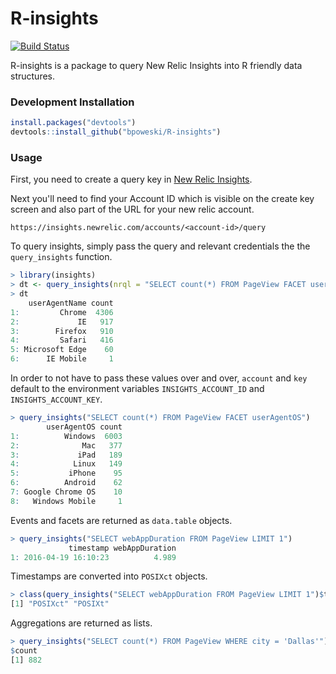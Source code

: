 # R-insights

[![Build Status](https://travis-ci.org/bpoweski/R-insights.png?branch=master)](https://travis-ci.org/bpoweski/R-insights)

R-insights is a package to query New Relic Insights into R friendly data structures.


### Development Installation

```R
install.packages("devtools")
devtools::install_github("bpoweski/R-insights")
```

### Usage

First, you need to create a query key in [New Relic Insights](https://insights.newrelic.com).

Next you'll need to find your Account ID which is visible on the create key screen and also part of the URL for your new relic account.

```
https://insights.newrelic.com/accounts/<account-id>/query
```

To query insights, simply pass the query and relevant credentials the the `query_insights` function.

``` R
> library(insights)
> dt <- query_insights(nrql = "SELECT count(*) FROM PageView FACET userAgentName", account = <account-id>, key = <insights-key>)
> dt
    userAgentName count
1:         Chrome  4306
2:             IE   917
3:        Firefox   910
4:         Safari   416
5: Microsoft Edge    60
6:      IE Mobile     1
```

In order to not have to pass these values over and over, `account` and `key` default to the environment variables `INSIGHTS_ACCOUNT_ID` and `INSIGHTS_ACCOUNT_KEY`.

``` R
> query_insights("SELECT count(*) FROM PageView FACET userAgentOS")
        userAgentOS count
1:          Windows  6003
2:              Mac   377
3:             iPad   189
4:            Linux   149
5:           iPhone    95
6:          Android    62
7: Google Chrome OS    10
8:   Windows Mobile     1
```

Events and facets are returned as `data.table` objects.

```R
> query_insights("SELECT webAppDuration FROM PageView LIMIT 1")
             timestamp webAppDuration
1: 2016-04-19 16:10:23          4.989
```

Timestamps are converted into `POSIXct` objects.

``` R
> class(query_insights("SELECT webAppDuration FROM PageView LIMIT 1")$timestamp)
[1] "POSIXct" "POSIXt"
```

Aggregations are returned as lists.

``` R
> query_insights("SELECT count(*) FROM PageView WHERE city = 'Dallas'")
$count
[1] 882
```
